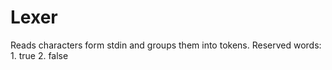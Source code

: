 # Lexer

Reads characters form stdin and groups them into tokens.
Reserved words:
    1. true
    2. false
